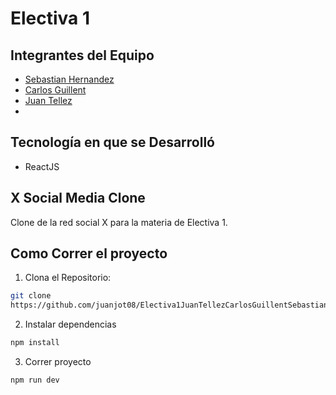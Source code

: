 # Electiva 1

## Integrantes del Equipo
- [Sebastian Hernandez](https://github.com/sebasrpg1232)
- [Carlos Guillent](https://github.com/cariuss)
- [Juan Tellez](https://github.com/juanjot08)
- 
## Tecnología en que se Desarrolló
- ReactJS
## X Social Media Clone
Clone de la red social X para la materia de Electiva 1.

## Como Correr el proyecto

1. Clona el Repositorio:
```bash
git clone
https://github.com/juanjot08/Electiva1JuanTellezCarlosGuillentSebastianHernandez.git
```
2. Instalar dependencias
```bash
npm install
```

3. Correr proyecto
```bash
npm run dev
```
